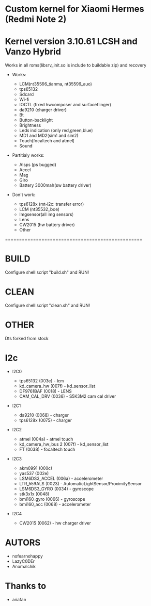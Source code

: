 # Custom kernel for Xiaomi Hermes (Redmi Note 2)
# Kernel version 3.10.61 LCSH and Vanzo Hybrid
Works in all roms(libsrv_init.so is include to buildable zip) and recovery

* Works:
	* LCM(nt35596_tianma, nt35596_auo)
	* tps65132
	* Sdcard
	* Wi-fi
	* IOCTL (fixed hwcomposer and surfaceflinger)
	* da9210 (charger driver)
	* Bt
	* Button-backlight
	* Brightness
	* Leds indication (only red,green,blue)
	* MD1 and MD2(sim1 and sim2)
	* Touch(focaltech and atmel)
	* Sound

* Partitialy works:
	* Alsps (ps bugged)
	* Accel
	* Mag
	* Giro
	* Battery 3000mah(sw battery driver)

* Don't work:
	* tps6128x (mt-i2c: transfer error)
	* LCM (nt35532_boe)
	* Imgsensor(all img sensors)
	* Lens
	* CW2015 (hw battery driver)
	* Other

=================================================
# BUILD
Сonfigure shell script "build.sh" and RUN!

# CLEAN
Сonfigure shell script "clean.sh" and RUN!

# OTHER
Dts forked from stock

# I2c

* I2C0
	* tps65132              (003e) - lcm
	* kd_camera_hw          (007f) - kd_sensor_list
	* DF9761BAF             (0018) - LENS
	* CAM_CAL_DRV           (0036) - S5K3M2 cam cal driver

* I2C1
	* da9210                (0068) - charger
	* tps6128x              (0075) - charger

* I2C2
	* atmel                 (004a) - atmel touch
	* kd_camera_hw_bus 2    (007f) - kd_sensor_list
	* FT			(0038) - focaltech touch

* I2C3
	* akm0991               (000c)
	* yas537                (002e)
	* LSM6DS3_ACCEL         (006a) - accelerometer
	* LTR_559ALS		(0023) - AutomaticLightSensor/ProximitySensor
	* LSM6DS3_GYRO		(0034) - gyroscope
	* stk3x1x               (0048)
	* bmi160_gyro		(0066) - gyroscope
	* bmi160_acc		(0068) - accelerometer 

* I2C4
	* CW2015 		(0062) - hw charger driver

# AUTORS
* nofearnohappy
* LazyC0DEr
* Anomalchik

# Thanks to
* ariafan
